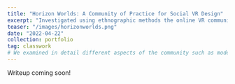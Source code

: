 ```yaml
---
title: "Horizon Worlds: A Community of Practice for Social VR Design"
excerpt: "Investigated using ethnographic methods the online VR community in Horizon Worlds. Based on observational reports and interviews, we found the creative community of world designers to be a prototypical community of practice for designing social VR experiences."
teaser: "/images/horizonworlds.png"
date: "2022-04-22"
collection: portfolio
tag: classwork
# We examined in detail different aspects of the community such as moderation and social roles based on Amy Jo Kim's community design principles.
---
```


Writeup coming soon!
